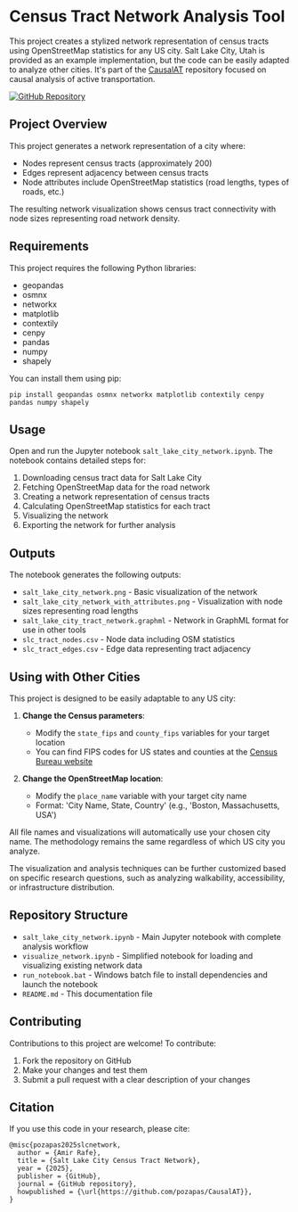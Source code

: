 # Census Tract Network Analysis Tool

This project creates a stylized network representation of census tracts using OpenStreetMap statistics for any US city. Salt Lake City, Utah is provided as an example implementation, but the code can be easily adapted to analyze other cities. It's part of the [CausalAT](https://github.com/pozapas/CausalAT) repository focused on causal analysis of active transportation.

[![GitHub Repository](https://img.shields.io/badge/GitHub-CausalAT-blue?logo=github)](https://github.com/pozapas/CausalAT/tree/slc_network)

## Project Overview

This project generates a network representation of a city where:
- Nodes represent census tracts (approximately 200)
- Edges represent adjacency between census tracts
- Node attributes include OpenStreetMap statistics (road lengths, types of roads, etc.)

The resulting network visualization shows census tract connectivity with node sizes representing road network density.

## Requirements

This project requires the following Python libraries:
- geopandas
- osmnx
- networkx
- matplotlib
- contextily
- cenpy
- pandas
- numpy
- shapely

You can install them using pip:
```
pip install geopandas osmnx networkx matplotlib contextily cenpy pandas numpy shapely
```

## Usage

Open and run the Jupyter notebook `salt_lake_city_network.ipynb`. The notebook contains detailed steps for:

1. Downloading census tract data for Salt Lake City
2. Fetching OpenStreetMap data for the road network
3. Creating a network representation of census tracts
4. Calculating OpenStreetMap statistics for each tract
5. Visualizing the network
6. Exporting the network for further analysis

## Outputs

The notebook generates the following outputs:
- `salt_lake_city_network.png` - Basic visualization of the network
- `salt_lake_city_network_with_attributes.png` - Visualization with node sizes representing road lengths
- `salt_lake_city_tract_network.graphml` - Network in GraphML format for use in other tools
- `slc_tract_nodes.csv` - Node data including OSM statistics
- `slc_tract_edges.csv` - Edge data representing tract adjacency

## Using with Other Cities

This project is designed to be easily adaptable to any US city:

1. **Change the Census parameters**:
   - Modify the `state_fips` and `county_fips` variables for your target location
   - You can find FIPS codes for US states and counties at the [Census Bureau website](https://www.census.gov/library/reference/code-lists/ansi.html)

2. **Change the OpenStreetMap location**:
   - Modify the `place_name` variable with your target city name
   - Format: 'City Name, State, Country' (e.g., 'Boston, Massachusetts, USA')

All file names and visualizations will automatically use your chosen city name. The methodology remains the same regardless of which US city you analyze.

The visualization and analysis techniques can be further customized based on specific research questions, such as analyzing walkability, accessibility, or infrastructure distribution.

## Repository Structure

- `salt_lake_city_network.ipynb` - Main Jupyter notebook with complete analysis workflow
- `visualize_network.ipynb` - Simplified notebook for loading and visualizing existing network data
- `run_notebook.bat` - Windows batch file to install dependencies and launch the notebook
- `README.md` - This documentation file

## Contributing

Contributions to this project are welcome! To contribute:

1. Fork the repository on GitHub
2. Make your changes and test them
3. Submit a pull request with a clear description of your changes

## Citation

If you use this code in your research, please cite:

```
@misc{pozapas2025slcnetwork,
  author = {Amir Rafe},
  title = {Salt Lake City Census Tract Network},
  year = {2025},
  publisher = {GitHub},
  journal = {GitHub repository},
  howpublished = {\url{https://github.com/pozapas/CausalAT}},
}
```

